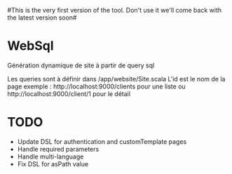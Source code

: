 #This is the very first version of the tool. Don't use it we'll come back with the latest version soon#

WebSql
=====================================

Génération dynamique de site à partir de query sql

Les queries sont à définir dans /app/website/Site.scala
L'id est le nom de la page
exemple :
http://localhost:9000/clients
pour une liste
ou
http://localhost:9000/client/1
pour le détail



TODO 
=====================================

* Update DSL for authentication and customTemplate pages
* Handle required parameters
* Handle multi-language
* Fix DSL for asPath value
